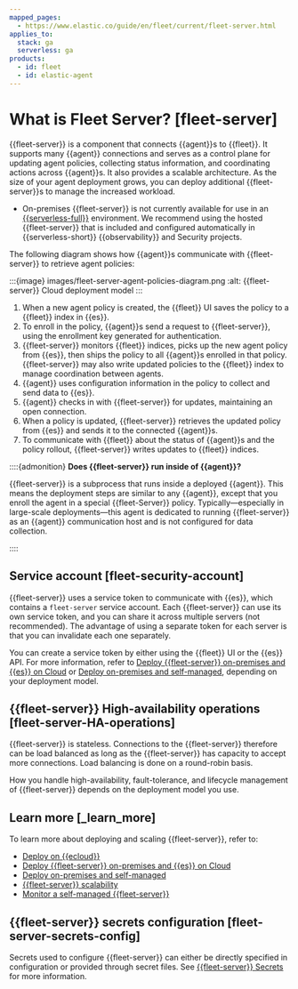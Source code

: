 ```yaml
---
mapped_pages:
  - https://www.elastic.co/guide/en/fleet/current/fleet-server.html
applies_to:
  stack: ga
  serverless: ga
products:
  - id: fleet
  - id: elastic-agent
---
```


# What is Fleet Server? [fleet-server]

{{fleet-server}} is a component that connects {{agent}}s to {{fleet}}. It supports many {{agent}} connections and serves as a control plane for updating agent policies, collecting status information, and coordinating actions across {{agent}}s. It also provides a scalable architecture. As the size of your agent deployment grows, you can deploy additional {{fleet-server}}s to manage the increased workload.

* On-premises {{fleet-server}} is not currently available for use in an [{{serverless-full}}](/deploy-manage/deploy/elastic-cloud/serverless.md) environment. We recommend using the hosted {{fleet-server}} that is included and configured automatically in {{serverless-short}} {{observability}} and Security projects.

The following diagram shows how {{agent}}s communicate with {{fleet-server}} to retrieve agent policies:

:::{image} images/fleet-server-agent-policies-diagram.png
:alt: {{fleet-server}} Cloud deployment model
:::


1. When a new agent policy is created, the {{fleet}} UI saves the policy to a {{fleet}} index in {{es}}.
2. To enroll in the policy, {{agent}}s send a request to {{fleet-server}}, using the enrollment key generated for authentication.
3. {{fleet-server}} monitors {{fleet}} indices, picks up the new agent policy from {{es}}, then ships the policy to all {{agent}}s enrolled in that policy. {{fleet-server}} may also write updated policies to the {{fleet}} index to manage coordination between agents.
4. {{agent}} uses configuration information in the policy to collect and send data to {{es}}.
5. {{agent}} checks in with {{fleet-server}} for updates, maintaining an open connection.
6. When a policy is updated, {{fleet-server}} retrieves the updated policy from {{es}} and sends it to the connected {{agent}}s.
7. To communicate with {{fleet}} about the status of {{agent}}s and the policy rollout, {{fleet-server}} writes updates to {{fleet}} indices.

::::{admonition}
**Does {{fleet-server}} run inside of {{agent}}?**

{{fleet-server}} is a subprocess that runs inside a deployed {{agent}}. This means the deployment steps are similar to any {{agent}}, except that you enroll the agent in a special {{fleet-Server}} policy. Typically—especially in large-scale deployments—this agent is dedicated to running {{fleet-server}} as an {{agent}} communication host and is not configured for data collection.

::::



## Service account [fleet-security-account]

{{fleet-server}} uses a service token to communicate with {{es}}, which contains a `fleet-server` service account. Each {{fleet-server}} can use its own service token, and you can share it across multiple servers (not recommended). The advantage of using a separate token for each server is that you can invalidate each one separately.

You can create a service token by either using the {{fleet}} UI or the {{es}} API. For more information, refer to [Deploy {{fleet-server}} on-premises and {{es}} on Cloud](/reference/fleet/add-fleet-server-mixed.md) or [Deploy on-premises and self-managed](/reference/fleet/add-fleet-server-on-prem.md), depending on your deployment model.


## {{fleet-server}} High-availability operations [fleet-server-HA-operations]

{{fleet-server}} is stateless. Connections to the {{fleet-server}} therefore can be load balanced as long as the {{fleet-server}} has capacity to accept more connections. Load balancing is done on a round-robin basis.

How you handle high-availability, fault-tolerance, and lifecycle management of {{fleet-server}} depends on the deployment model you use.


## Learn more [_learn_more]

To learn more about deploying and scaling {{fleet-server}}, refer to:

* [Deploy on {{ecloud}}](/reference/fleet/add-fleet-server-cloud.md)
* [Deploy {{fleet-server}} on-premises and {{es}} on Cloud](/reference/fleet/add-fleet-server-mixed.md)
* [Deploy on-premises and self-managed](/reference/fleet/add-fleet-server-on-prem.md)
* [{{fleet-server}} scalability](/reference/fleet/fleet-server-scalability.md)
* [Monitor a self-managed {{fleet-server}}](/reference/fleet/fleet-server-monitoring.md)


## {{fleet-server}} secrets configuration [fleet-server-secrets-config]

Secrets used to configure {{fleet-server}} can either be directly specified in configuration or provided through secret files. See [{{fleet-server}} Secrets](/reference/fleet/fleet-server-secrets.md) for more information.
